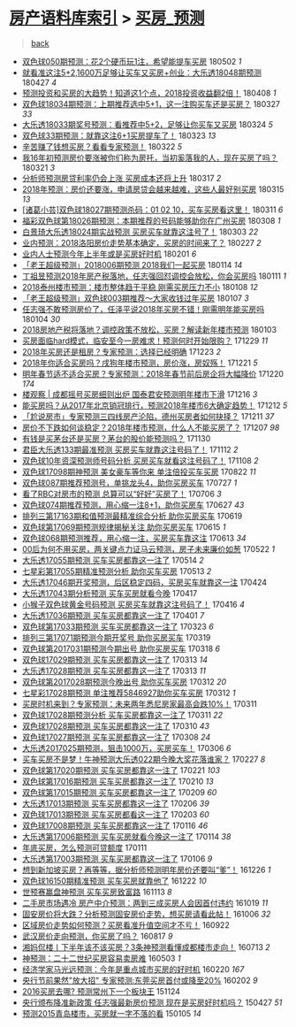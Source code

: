 [房产语料库索引](../../README.md)  > [买房_预测](买房_预测.md)
====
> [back](../README.md)

- [双色球050期预测：花2个硬币玩1注，希望能提车买房](http://jkwz.applinzi.com/ittc/7098620202101244944.html#%E5%8F%8C%E8%89%B2%E7%90%83050%E6%9C%9F%E9%A2%84%E6%B5%8B%EF%BC%9A%E8%8A%B12%E4%B8%AA%E7%A1%AC%E5%B8%81%E7%8E%A91%E6%B3%A8%EF%BC%8C%E5%B8%8C%E6%9C%9B%E8%83%BD%E6%8F%90%E8%BD%A6%E4%B9%B0%E6%88%BF) 180502 *1* 
- [就看准这注5+2,1600万足够让买车又买房+创业：大乐透18048期预测](http://jkwz.applinzi.com/ittc/7096351753840886794.html#%E5%B0%B1%E7%9C%8B%E5%87%86%E8%BF%99%E6%B3%A85%2B2%2C1600%E4%B8%87%E8%B6%B3%E5%A4%9F%E8%AE%A9%E4%B9%B0%E8%BD%A6%E5%8F%88%E4%B9%B0%E6%88%BF%2B%E5%88%9B%E4%B8%9A%EF%BC%9A%E5%A4%A7%E4%B9%90%E9%80%8F18048%E6%9C%9F%E9%A2%84%E6%B5%8B) 180427 *4* 
- [预测投资和买房的大趋势！知道这1个点，2018投资收益翻2倍！](http://jkwz.applinzi.com/ittc/7089556448600392721.html#%E9%A2%84%E6%B5%8B%E6%8A%95%E8%B5%84%E5%92%8C%E4%B9%B0%E6%88%BF%E7%9A%84%E5%A4%A7%E8%B6%8B%E5%8A%BF%EF%BC%81%E7%9F%A5%E9%81%93%E8%BF%991%E4%B8%AA%E7%82%B9%EF%BC%8C2018%E6%8A%95%E8%B5%84%E6%94%B6%E7%9B%8A%E7%BF%BB2%E5%80%8D%EF%BC%81) 180408 *1* 
- [双色球18034期预测：上期推荐选中5+1，这一注购买车还是买房？](http://jkwz.applinzi.com/ittc/7084848897971454983.html#%E5%8F%8C%E8%89%B2%E7%90%8318034%E6%9C%9F%E9%A2%84%E6%B5%8B%EF%BC%9A%E4%B8%8A%E6%9C%9F%E6%8E%A8%E8%8D%90%E9%80%89%E4%B8%AD5%2B1%EF%BC%8C%E8%BF%99%E4%B8%80%E6%B3%A8%E8%B4%AD%E4%B9%B0%E8%BD%A6%E8%BF%98%E6%98%AF%E4%B9%B0%E6%88%BF%EF%BC%9F) 180327 *33* 
- [大乐透18033期奖号预测：看推荐中5+2，足够让你买车又买房](http://jkwz.applinzi.com/ittc/7083710478260110342.html#%E5%A4%A7%E4%B9%90%E9%80%8F18033%E6%9C%9F%E5%A5%96%E5%8F%B7%E9%A2%84%E6%B5%8B%EF%BC%9A%E7%9C%8B%E6%8E%A8%E8%8D%90%E4%B8%AD5%2B2%EF%BC%8C%E8%B6%B3%E5%A4%9F%E8%AE%A9%E4%BD%A0%E4%B9%B0%E8%BD%A6%E5%8F%88%E4%B9%B0%E6%88%BF) 180324 *5* 
- [双色球33期预测：就靠这注6+1买房提车了！](http://jkwz.applinzi.com/ittc/7083667857135371281.html#%E5%8F%8C%E8%89%B2%E7%90%8333%E6%9C%9F%E9%A2%84%E6%B5%8B%EF%BC%9A%E5%B0%B1%E9%9D%A0%E8%BF%99%E6%B3%A86%2B1%E4%B9%B0%E6%88%BF%E6%8F%90%E8%BD%A6%E4%BA%86%EF%BC%81) 180323 *13* 
- [辛苦赚了钱想买房？看看专家预测！](http://jkwz.applinzi.com/ittc/7083337984550372358.html#%E8%BE%9B%E8%8B%A6%E8%B5%9A%E4%BA%86%E9%92%B1%E6%83%B3%E4%B9%B0%E6%88%BF%EF%BC%9F%E7%9C%8B%E7%9C%8B%E4%B8%93%E5%AE%B6%E9%A2%84%E6%B5%8B%EF%BC%81) 180322 *5* 
- [我16年初预测房价要涨被你们称为房托，当初奚落我的人，现在买房了吗？](http://jkwz.applinzi.com/ittc/7083014985418802186.html#%E6%88%9116%E5%B9%B4%E5%88%9D%E9%A2%84%E6%B5%8B%E6%88%BF%E4%BB%B7%E8%A6%81%E6%B6%A8%E8%A2%AB%E4%BD%A0%E4%BB%AC%E7%A7%B0%E4%B8%BA%E6%88%BF%E6%89%98%EF%BC%8C%E5%BD%93%E5%88%9D%E5%A5%9A%E8%90%BD%E6%88%91%E7%9A%84%E4%BA%BA%EF%BC%8C%E7%8E%B0%E5%9C%A8%E4%B9%B0%E6%88%BF%E4%BA%86%E5%90%97%EF%BC%9F) 180321 *3* 
- [分析师预测房贷利率仍会上涨 买房成本还将上升](http://jkwz.applinzi.com/ittc/7081396860415902731.html#%E5%88%86%E6%9E%90%E5%B8%88%E9%A2%84%E6%B5%8B%E6%88%BF%E8%B4%B7%E5%88%A9%E7%8E%87%E4%BB%8D%E4%BC%9A%E4%B8%8A%E6%B6%A8+%E4%B9%B0%E6%88%BF%E6%88%90%E6%9C%AC%E8%BF%98%E5%B0%86%E4%B8%8A%E5%8D%87) 180317 *2* 
- [2018年预测：房价还要涨，申请房贷会越来越难，这些人最好别买房](http://jkwz.applinzi.com/ittc/7080665263630713872.html#2018%E5%B9%B4%E9%A2%84%E6%B5%8B%EF%BC%9A%E6%88%BF%E4%BB%B7%E8%BF%98%E8%A6%81%E6%B6%A8%EF%BC%8C%E7%94%B3%E8%AF%B7%E6%88%BF%E8%B4%B7%E4%BC%9A%E8%B6%8A%E6%9D%A5%E8%B6%8A%E9%9A%BE%EF%BC%8C%E8%BF%99%E4%BA%9B%E4%BA%BA%E6%9C%80%E5%A5%BD%E5%88%AB%E4%B9%B0%E6%88%BF) 180315 *13* 
- [[诸葛小芸]双色球18027期预测杀码：01 02 10，买车买房看这里！](http://jkwz.applinzi.com/ittc/7079015282192679947.html#%5B%E8%AF%B8%E8%91%9B%E5%B0%8F%E8%8A%B8%5D%E5%8F%8C%E8%89%B2%E7%90%8318027%E6%9C%9F%E9%A2%84%E6%B5%8B%E6%9D%80%E7%A0%81%EF%BC%9A01+02+10%EF%BC%8C%E4%B9%B0%E8%BD%A6%E4%B9%B0%E6%88%BF%E7%9C%8B%E8%BF%99%E9%87%8C%EF%BC%81) 180311 *6* 
- [福彩双色球第18026期预测：本期推荐的号码能够助你在广州买房](http://jkwz.applinzi.com/ittc/7078047493319558160.html#%E7%A6%8F%E5%BD%A9%E5%8F%8C%E8%89%B2%E7%90%83%E7%AC%AC18026%E6%9C%9F%E9%A2%84%E6%B5%8B%EF%BC%9A%E6%9C%AC%E6%9C%9F%E6%8E%A8%E8%8D%90%E7%9A%84%E5%8F%B7%E7%A0%81%E8%83%BD%E5%A4%9F%E5%8A%A9%E4%BD%A0%E5%9C%A8%E5%B9%BF%E5%B7%9E%E4%B9%B0%E6%88%BF) 180308 *1* 
- [白景琦大乐透18024期实战预测 买房买车就靠这注号了！](http://jkwz.applinzi.com/ittc/7075885856026264587.html#%E7%99%BD%E6%99%AF%E7%90%A6%E5%A4%A7%E4%B9%90%E9%80%8F18024%E6%9C%9F%E5%AE%9E%E6%88%98%E9%A2%84%E6%B5%8B+%E4%B9%B0%E6%88%BF%E4%B9%B0%E8%BD%A6%E5%B0%B1%E9%9D%A0%E8%BF%99%E6%B3%A8%E5%8F%B7%E4%BA%86%EF%BC%81) 180303 *22* 
- [业内预测：2018洛阳房价走势基本确定，买房的时间来了？](http://jkwz.applinzi.com/ittc/7074804852465337360.html#%E4%B8%9A%E5%86%85%E9%A2%84%E6%B5%8B%EF%BC%9A2018%E6%B4%9B%E9%98%B3%E6%88%BF%E4%BB%B7%E8%B5%B0%E5%8A%BF%E5%9F%BA%E6%9C%AC%E7%A1%AE%E5%AE%9A%EF%BC%8C%E4%B9%B0%E6%88%BF%E7%9A%84%E6%97%B6%E9%97%B4%E6%9D%A5%E4%BA%86%EF%BC%9F) 180227 *2* 
- [业内人士预测今年上半年或是买房好时机](http://jkwz.applinzi.com/ittc/7065197275712586763.html#%E4%B8%9A%E5%86%85%E4%BA%BA%E5%A3%AB%E9%A2%84%E6%B5%8B%E4%BB%8A%E5%B9%B4%E4%B8%8A%E5%8D%8A%E5%B9%B4%E6%88%96%E6%98%AF%E4%B9%B0%E6%88%BF%E5%A5%BD%E6%97%B6%E6%9C%BA) 180201 *6* 
- [「老王超级预测」2018006期预测 2018我们一起买房](http://jkwz.applinzi.com/ittc/7058439243561436167.html#%E3%80%8C%E8%80%81%E7%8E%8B%E8%B6%85%E7%BA%A7%E9%A2%84%E6%B5%8B%E3%80%8D2018006%E6%9C%9F%E9%A2%84%E6%B5%8B+2018%E6%88%91%E4%BB%AC%E4%B8%80%E8%B5%B7%E4%B9%B0%E6%88%BF) 180114 *14* 
- [丁祖昱预测2018年房产税落地，任志强回怼调控会放松，你会买房吗](http://jkwz.applinzi.com/ittc/7057321672778974224.html#%E4%B8%81%E7%A5%96%E6%98%B1%E9%A2%84%E6%B5%8B2018%E5%B9%B4%E6%88%BF%E4%BA%A7%E7%A8%8E%E8%90%BD%E5%9C%B0%EF%BC%8C%E4%BB%BB%E5%BF%97%E5%BC%BA%E5%9B%9E%E6%80%BC%E8%B0%83%E6%8E%A7%E4%BC%9A%E6%94%BE%E6%9D%BE%EF%BC%8C%E4%BD%A0%E4%BC%9A%E4%B9%B0%E6%88%BF%E5%90%97) 180111 *1* 
- [2018泰州楼市预测：楼市整体趋于平稳 刚需买房压力不小](http://jkwz.applinzi.com/ittc/7056233590776398864.html#2018%E6%B3%B0%E5%B7%9E%E6%A5%BC%E5%B8%82%E9%A2%84%E6%B5%8B%EF%BC%9A%E6%A5%BC%E5%B8%82%E6%95%B4%E4%BD%93%E8%B6%8B%E4%BA%8E%E5%B9%B3%E7%A8%B3+%E5%88%9A%E9%9C%80%E4%B9%B0%E6%88%BF%E5%8E%8B%E5%8A%9B%E4%B8%8D%E5%B0%8F) 180108 *12* 
- [「老王超级预测」双色球003期推荐～大家收钱过年买房](http://jkwz.applinzi.com/ittc/7055825328885203974.html#%E3%80%8C%E8%80%81%E7%8E%8B%E8%B6%85%E7%BA%A7%E9%A2%84%E6%B5%8B%E3%80%8D%E5%8F%8C%E8%89%B2%E7%90%83003%E6%9C%9F%E6%8E%A8%E8%8D%90%EF%BD%9E%E5%A4%A7%E5%AE%B6%E6%94%B6%E9%92%B1%E8%BF%87%E5%B9%B4%E4%B9%B0%E6%88%BF) 180107 *3* 
- [任志强不敢预测房价了，任泽平说2018年买房不错！刚需明年能买房吗](http://jkwz.applinzi.com/ittc/7054706756289037318.html#%E4%BB%BB%E5%BF%97%E5%BC%BA%E4%B8%8D%E6%95%A2%E9%A2%84%E6%B5%8B%E6%88%BF%E4%BB%B7%E4%BA%86%EF%BC%8C%E4%BB%BB%E6%B3%BD%E5%B9%B3%E8%AF%B42018%E5%B9%B4%E4%B9%B0%E6%88%BF%E4%B8%8D%E9%94%99%EF%BC%81%E5%88%9A%E9%9C%80%E6%98%8E%E5%B9%B4%E8%83%BD%E4%B9%B0%E6%88%BF%E5%90%97) 180104 *30* 
- [2018房地产税将落地？调控政策不放松，买房？解读新年楼市预测](http://jkwz.applinzi.com/ittc/7054377360613180427.html#2018%E6%88%BF%E5%9C%B0%E4%BA%A7%E7%A8%8E%E5%B0%86%E8%90%BD%E5%9C%B0%EF%BC%9F%E8%B0%83%E6%8E%A7%E6%94%BF%E7%AD%96%E4%B8%8D%E6%94%BE%E6%9D%BE%EF%BC%8C%E4%B9%B0%E6%88%BF%EF%BC%9F%E8%A7%A3%E8%AF%BB%E6%96%B0%E5%B9%B4%E6%A5%BC%E5%B8%82%E9%A2%84%E6%B5%8B) 180103  
- [买房面临hard模式，临安至今一房难求！预测何时开始限购？](http://jkwz.applinzi.com/ittc/7052405634757035025.html#%E4%B9%B0%E6%88%BF%E9%9D%A2%E4%B8%B4hard%E6%A8%A1%E5%BC%8F%EF%BC%8C%E4%B8%B4%E5%AE%89%E8%87%B3%E4%BB%8A%E4%B8%80%E6%88%BF%E9%9A%BE%E6%B1%82%EF%BC%81%E9%A2%84%E6%B5%8B%E4%BD%95%E6%97%B6%E5%BC%80%E5%A7%8B%E9%99%90%E8%B4%AD%EF%BC%9F) 171229 *11* 
- [2018年买房还是租房？专家预测：选择已经明确](http://jkwz.applinzi.com/ittc/7050402181235082257.html#2018%E5%B9%B4%E4%B9%B0%E6%88%BF%E8%BF%98%E6%98%AF%E7%A7%9F%E6%88%BF%EF%BC%9F%E4%B8%93%E5%AE%B6%E9%A2%84%E6%B5%8B%EF%BC%9A%E9%80%89%E6%8B%A9%E5%B7%B2%E7%BB%8F%E6%98%8E%E7%A1%AE) 171223 *2* 
- [2018年你适合买房吗？戌狗年楼市预测，房价涨，房奴殇！](http://jkwz.applinzi.com/ittc/7049551036258190352.html#2018%E5%B9%B4%E4%BD%A0%E9%80%82%E5%90%88%E4%B9%B0%E6%88%BF%E5%90%97%EF%BC%9F%E6%88%8C%E7%8B%97%E5%B9%B4%E6%A5%BC%E5%B8%82%E9%A2%84%E6%B5%8B%EF%BC%8C%E6%88%BF%E4%BB%B7%E6%B6%A8%EF%BC%8C%E6%88%BF%E5%A5%B4%E6%AE%87%EF%BC%81) 171221 *5* 
- [明年春节适不适合买房？专家预测：2018年春节前后房企将大幅降价](http://jkwz.applinzi.com/ittc/7049087796378076177.html#%E6%98%8E%E5%B9%B4%E6%98%A5%E8%8A%82%E9%80%82%E4%B8%8D%E9%80%82%E5%90%88%E4%B9%B0%E6%88%BF%EF%BC%9F%E4%B8%93%E5%AE%B6%E9%A2%84%E6%B5%8B%EF%BC%9A2018%E5%B9%B4%E6%98%A5%E8%8A%82%E5%89%8D%E5%90%8E%E6%88%BF%E4%BC%81%E5%B0%86%E5%A4%A7%E5%B9%85%E9%99%8D%E4%BB%B7) 171220 *174* 
- [楼观察 | 成都摇号买房细则出炉 国泰君安预测明年楼市下滑](http://jkwz.applinzi.com/ittc/7047461982452581393.html#%E6%A5%BC%E8%A7%82%E5%AF%9F+%7C+%E6%88%90%E9%83%BD%E6%91%87%E5%8F%B7%E4%B9%B0%E6%88%BF%E7%BB%86%E5%88%99%E5%87%BA%E7%82%89+%E5%9B%BD%E6%B3%B0%E5%90%9B%E5%AE%89%E9%A2%84%E6%B5%8B%E6%98%8E%E5%B9%B4%E6%A5%BC%E5%B8%82%E4%B8%8B%E6%BB%91) 171216 *3* 
- [能买房吗？从2017年北京销冠排行，预测2018年楼市6大确定趋势！](http://jkwz.applinzi.com/ittc/7046164802483782673.html#%E8%83%BD%E4%B9%B0%E6%88%BF%E5%90%97%EF%BC%9F%E4%BB%8E2017%E5%B9%B4%E5%8C%97%E4%BA%AC%E9%94%80%E5%86%A0%E6%8E%92%E8%A1%8C%EF%BC%8C%E9%A2%84%E6%B5%8B2018%E5%B9%B4%E6%A5%BC%E5%B8%826%E5%A4%A7%E7%A1%AE%E5%AE%9A%E8%B6%8B%E5%8A%BF%EF%BC%81) 171212 *5* 
- [「尬说房市」专家预测三四线房产沦陷，德州买房者如何抉择？](http://jkwz.applinzi.com/ittc/7045872935179387921.html#%E3%80%8C%E5%B0%AC%E8%AF%B4%E6%88%BF%E5%B8%82%E3%80%8D%E4%B8%93%E5%AE%B6%E9%A2%84%E6%B5%8B%E4%B8%89%E5%9B%9B%E7%BA%BF%E6%88%BF%E4%BA%A7%E6%B2%A6%E9%99%B7%EF%BC%8C%E5%BE%B7%E5%B7%9E%E4%B9%B0%E6%88%BF%E8%80%85%E5%A6%82%E4%BD%95%E6%8A%89%E6%8B%A9%EF%BC%9F) 171211 *37* 
- [房价不下跌如何谈稳定？2018年楼市预测，什么人不能买房了？](http://jkwz.applinzi.com/ittc/7043158724389110800.html#%E6%88%BF%E4%BB%B7%E4%B8%8D%E4%B8%8B%E8%B7%8C%E5%A6%82%E4%BD%95%E8%B0%88%E7%A8%B3%E5%AE%9A%EF%BC%9F2018%E5%B9%B4%E6%A5%BC%E5%B8%82%E9%A2%84%E6%B5%8B%EF%BC%8C%E4%BB%80%E4%B9%88%E4%BA%BA%E4%B8%8D%E8%83%BD%E4%B9%B0%E6%88%BF%E4%BA%86%EF%BC%9F) 171207 *98* 
- [有钱是买茅台还是买房？茅台的股价能预测吗？](http://jkwz.applinzi.com/ittc/7041778528503202832.html#%E6%9C%89%E9%92%B1%E6%98%AF%E4%B9%B0%E8%8C%85%E5%8F%B0%E8%BF%98%E6%98%AF%E4%B9%B0%E6%88%BF%EF%BC%9F%E8%8C%85%E5%8F%B0%E7%9A%84%E8%82%A1%E4%BB%B7%E8%83%BD%E9%A2%84%E6%B5%8B%E5%90%97%EF%BC%9F) 171130  
- [君臣大乐透133期最准预测 买房买车就靠这注号码了！](http://jkwz.applinzi.com/ittc/7035144109872907281.html#%E5%90%9B%E8%87%A3%E5%A4%A7%E4%B9%90%E9%80%8F133%E6%9C%9F%E6%9C%80%E5%87%86%E9%A2%84%E6%B5%8B+%E4%B9%B0%E6%88%BF%E4%B9%B0%E8%BD%A6%E5%B0%B1%E9%9D%A0%E8%BF%99%E6%B3%A8%E5%8F%B7%E7%A0%81%E4%BA%86%EF%BC%81) 171112 *2* 
- [双色球10年资深预测师号码分析 买房买车就看这注号码了！](http://jkwz.applinzi.com/ittc/7033524736632554513.html#%E5%8F%8C%E8%89%B2%E7%90%8310%E5%B9%B4%E8%B5%84%E6%B7%B1%E9%A2%84%E6%B5%8B%E5%B8%88%E5%8F%B7%E7%A0%81%E5%88%86%E6%9E%90+%E4%B9%B0%E6%88%BF%E4%B9%B0%E8%BD%A6%E5%B0%B1%E7%9C%8B%E8%BF%99%E6%B3%A8%E5%8F%B7%E7%A0%81%E4%BA%86%EF%BC%81) 171108 *2* 
- [双色球17098期神预测 美女豪车等你来 单注倍投买车买房](http://jkwz.applinzi.com/ittc/7004376879224849425.html#%E5%8F%8C%E8%89%B2%E7%90%8317098%E6%9C%9F%E7%A5%9E%E9%A2%84%E6%B5%8B+%E7%BE%8E%E5%A5%B3%E8%B1%AA%E8%BD%A6%E7%AD%89%E4%BD%A0%E6%9D%A5+%E5%8D%95%E6%B3%A8%E5%80%8D%E6%8A%95%E4%B9%B0%E8%BD%A6%E4%B9%B0%E6%88%BF) 170822 *11* 
- [双色球087期推荐预测号，单挑龙头4，助你买房买车](http://jkwz.applinzi.com/ittc/6994963712346424336.html#%E5%8F%8C%E8%89%B2%E7%90%83087%E6%9C%9F%E6%8E%A8%E8%8D%90%E9%A2%84%E6%B5%8B%E5%8F%B7%EF%BC%8C%E5%8D%95%E6%8C%91%E9%BE%99%E5%A4%B44%EF%BC%8C%E5%8A%A9%E4%BD%A0%E4%B9%B0%E6%88%BF%E4%B9%B0%E8%BD%A6) 170727 *1* 
- [看了RBC对房市的预测 总算可以“好好”买房了！](http://jkwz.applinzi.com/ittc/6987044632226432005.html#%E7%9C%8B%E4%BA%86RBC%E5%AF%B9%E6%88%BF%E5%B8%82%E7%9A%84%E9%A2%84%E6%B5%8B+%E6%80%BB%E7%AE%97%E5%8F%AF%E4%BB%A5%E2%80%9C%E5%A5%BD%E5%A5%BD%E2%80%9D%E4%B9%B0%E6%88%BF%E4%BA%86%EF%BC%81) 170706 *3* 
- [双色球074期推荐预测，用心缩一注8+1，助你买房车](http://jkwz.applinzi.com/ittc/6983871173593924613.html#%E5%8F%8C%E8%89%B2%E7%90%83074%E6%9C%9F%E6%8E%A8%E8%8D%90%E9%A2%84%E6%B5%8B%EF%BC%8C%E7%94%A8%E5%BF%83%E7%BC%A9%E4%B8%80%E6%B3%A88%2B1%EF%BC%8C%E5%8A%A9%E4%BD%A0%E4%B9%B0%E6%88%BF%E8%BD%A6) 170627 *43* 
- [排列三第17163期和值预测最精准综合分析 助你买房买车](http://jkwz.applinzi.com/ittc/6980826170684605444.html#%E6%8E%92%E5%88%97%E4%B8%89%E7%AC%AC17163%E6%9C%9F%E5%92%8C%E5%80%BC%E9%A2%84%E6%B5%8B%E6%9C%80%E7%B2%BE%E5%87%86%E7%BB%BC%E5%90%88%E5%88%86%E6%9E%90+%E5%8A%A9%E4%BD%A0%E4%B9%B0%E6%88%BF%E4%B9%B0%E8%BD%A6) 170619  
- [双色球第17069期预测规律揭秘关注 助你买房买车](http://jkwz.applinzi.com/ittc/6979440988538799108.html#%E5%8F%8C%E8%89%B2%E7%90%83%E7%AC%AC17069%E6%9C%9F%E9%A2%84%E6%B5%8B%E8%A7%84%E5%BE%8B%E6%8F%AD%E7%A7%98%E5%85%B3%E6%B3%A8+%E5%8A%A9%E4%BD%A0%E4%B9%B0%E6%88%BF%E4%B9%B0%E8%BD%A6) 170615 *1* 
- [双色球068期预测推荐，用心缩一注，买房买车靠这注](http://jkwz.applinzi.com/ittc/6978674468032349189.html#%E5%8F%8C%E8%89%B2%E7%90%83068%E6%9C%9F%E9%A2%84%E6%B5%8B%E6%8E%A8%E8%8D%90%EF%BC%8C%E7%94%A8%E5%BF%83%E7%BC%A9%E4%B8%80%E6%B3%A8%EF%BC%8C%E4%B9%B0%E6%88%BF%E4%B9%B0%E8%BD%A6%E9%9D%A0%E8%BF%99%E6%B3%A8) 170613 *34* 
- [00后为何不用买房，两关键点力证马云预测，房子未来廉价如葱](http://jkwz.applinzi.com/ittc/6970496635707589637.html#00%E5%90%8E%E4%B8%BA%E4%BD%95%E4%B8%8D%E7%94%A8%E4%B9%B0%E6%88%BF%EF%BC%8C%E4%B8%A4%E5%85%B3%E9%94%AE%E7%82%B9%E5%8A%9B%E8%AF%81%E9%A9%AC%E4%BA%91%E9%A2%84%E6%B5%8B%EF%BC%8C%E6%88%BF%E5%AD%90%E6%9C%AA%E6%9D%A5%E5%BB%89%E4%BB%B7%E5%A6%82%E8%91%B1) 170522 *1* 
- [大乐透17055期预测 买车买房都靠这一注了](http://jkwz.applinzi.com/ittc/6967457626550961156.html#%E5%A4%A7%E4%B9%90%E9%80%8F17055%E6%9C%9F%E9%A2%84%E6%B5%8B+%E4%B9%B0%E8%BD%A6%E4%B9%B0%E6%88%BF%E9%83%BD%E9%9D%A0%E8%BF%99%E4%B8%80%E6%B3%A8%E4%BA%86) 170514 *2* 
- [七星彩第17055期精准预测分析 助你买车买房](http://jkwz.applinzi.com/ittc/6967186578890818564.html#%E4%B8%83%E6%98%9F%E5%BD%A9%E7%AC%AC17055%E6%9C%9F%E7%B2%BE%E5%87%86%E9%A2%84%E6%B5%8B%E5%88%86%E6%9E%90+%E5%8A%A9%E4%BD%A0%E4%B9%B0%E8%BD%A6%E4%B9%B0%E6%88%BF) 170513 *2* 
- [大乐透17046期开奖预测，后区稳定四码，买房买车就靠这一注](http://jkwz.applinzi.com/ittc/6959893854424663045.html#%E5%A4%A7%E4%B9%90%E9%80%8F17046%E6%9C%9F%E5%BC%80%E5%A5%96%E9%A2%84%E6%B5%8B%EF%BC%8C%E5%90%8E%E5%8C%BA%E7%A8%B3%E5%AE%9A%E5%9B%9B%E7%A0%81%EF%BC%8C%E4%B9%B0%E6%88%BF%E4%B9%B0%E8%BD%A6%E5%B0%B1%E9%9D%A0%E8%BF%99%E4%B8%80%E6%B3%A8) 170424  
- [大乐透17043期分析预测 买车买房就看今晚](http://jkwz.applinzi.com/ittc/6957493306509493253.html#%E5%A4%A7%E4%B9%90%E9%80%8F17043%E6%9C%9F%E5%88%86%E6%9E%90%E9%A2%84%E6%B5%8B+%E4%B9%B0%E8%BD%A6%E4%B9%B0%E6%88%BF%E5%B0%B1%E7%9C%8B%E4%BB%8A%E6%99%9A) 170417  
- [小猴子双色球黄金号码预测 买房买车就靠这注号码了！](http://jkwz.applinzi.com/ittc/6956715687769801733.html#%E5%B0%8F%E7%8C%B4%E5%AD%90%E5%8F%8C%E8%89%B2%E7%90%83%E9%BB%84%E9%87%91%E5%8F%B7%E7%A0%81%E9%A2%84%E6%B5%8B+%E4%B9%B0%E6%88%BF%E4%B9%B0%E8%BD%A6%E5%B0%B1%E9%9D%A0%E8%BF%99%E6%B3%A8%E5%8F%B7%E7%A0%81%E4%BA%86%EF%BC%81) 170416 *4* 
- [大乐透17036期预测 买车买房都靠这一注了](http://jkwz.applinzi.com/ittc/6951499504615425028.html#%E5%A4%A7%E4%B9%90%E9%80%8F17036%E6%9C%9F%E9%A2%84%E6%B5%8B+%E4%B9%B0%E8%BD%A6%E4%B9%B0%E6%88%BF%E9%83%BD%E9%9D%A0%E8%BF%99%E4%B8%80%E6%B3%A8%E4%BA%86) 170401 *7* 
- [双色球第17033期预测 买车买房都靠这一注了](http://jkwz.applinzi.com/ittc/6948208462738752516.html#%E5%8F%8C%E8%89%B2%E7%90%83%E7%AC%AC17033%E6%9C%9F%E9%A2%84%E6%B5%8B+%E4%B9%B0%E8%BD%A6%E4%B9%B0%E6%88%BF%E9%83%BD%E9%9D%A0%E8%BF%99%E4%B8%80%E6%B3%A8%E4%BA%86) 170323 *6* 
- [排列三第17071期预测今期开奖号 助你买房买车](http://jkwz.applinzi.com/ittc/6946794733845349380.html#%E6%8E%92%E5%88%97%E4%B8%89%E7%AC%AC17071%E6%9C%9F%E9%A2%84%E6%B5%8B%E4%BB%8A%E6%9C%9F%E5%BC%80%E5%A5%96%E5%8F%B7+%E5%8A%A9%E4%BD%A0%E4%B9%B0%E6%88%BF%E4%B9%B0%E8%BD%A6) 170319  
- [双色球第2017031期预测今期出号 助你买房买车](http://jkwz.applinzi.com/ittc/6946485567100552197.html#%E5%8F%8C%E8%89%B2%E7%90%83%E7%AC%AC2017031%E6%9C%9F%E9%A2%84%E6%B5%8B%E4%BB%8A%E6%9C%9F%E5%87%BA%E5%8F%B7+%E5%8A%A9%E4%BD%A0%E4%B9%B0%E6%88%BF%E4%B9%B0%E8%BD%A6) 170318 *6* 
- [双色球17029期预测 买车买房都靠这一注了](http://jkwz.applinzi.com/ittc/6944512144480666628.html#%E5%8F%8C%E8%89%B2%E7%90%8317029%E6%9C%9F%E9%A2%84%E6%B5%8B+%E4%B9%B0%E8%BD%A6%E4%B9%B0%E6%88%BF%E9%83%BD%E9%9D%A0%E8%BF%99%E4%B8%80%E6%B3%A8%E4%BA%86) 170313 *14* 
- [大乐透17028期预测 买车买房都靠这一注了](http://jkwz.applinzi.com/ittc/6944511132936176644.html#%E5%A4%A7%E4%B9%90%E9%80%8F17028%E6%9C%9F%E9%A2%84%E6%B5%8B+%E4%B9%B0%E8%BD%A6%E4%B9%B0%E6%88%BF%E9%83%BD%E9%9D%A0%E8%BF%99%E4%B8%80%E6%B3%A8%E4%BA%86) 170313 *11* 
- [双色球第2017028期预测今晚出号 助你买车买房](http://jkwz.applinzi.com/ittc/6944195411396002820.html#%E5%8F%8C%E8%89%B2%E7%90%83%E7%AC%AC2017028%E6%9C%9F%E9%A2%84%E6%B5%8B%E4%BB%8A%E6%99%9A%E5%87%BA%E5%8F%B7+%E5%8A%A9%E4%BD%A0%E4%B9%B0%E8%BD%A6%E4%B9%B0%E6%88%BF) 170312 *20* 
- [七星彩17028期预测 单注推荐5846927助你买车买房](http://jkwz.applinzi.com/ittc/6944134209802339332.html#%E4%B8%83%E6%98%9F%E5%BD%A917028%E6%9C%9F%E9%A2%84%E6%B5%8B+%E5%8D%95%E6%B3%A8%E6%8E%A8%E8%8D%905846927%E5%8A%A9%E4%BD%A0%E4%B9%B0%E8%BD%A6%E4%B9%B0%E6%88%BF) 170312 *1* 
- [买房时机来到？专家预测：未来两年悉尼房家最高会跌10%！](http://jkwz.applinzi.com/ittc/6943848851319555076.html#%E4%B9%B0%E6%88%BF%E6%97%B6%E6%9C%BA%E6%9D%A5%E5%88%B0%EF%BC%9F%E4%B8%93%E5%AE%B6%E9%A2%84%E6%B5%8B%EF%BC%9A%E6%9C%AA%E6%9D%A5%E4%B8%A4%E5%B9%B4%E6%82%89%E5%B0%BC%E6%88%BF%E5%AE%B6%E6%9C%80%E9%AB%98%E4%BC%9A%E8%B7%8C10%25%EF%BC%81) 170311  
- [双色球17028期预测分析 买车买房都靠这一注了](http://jkwz.applinzi.com/ittc/6943732612832166916.html#%E5%8F%8C%E8%89%B2%E7%90%8317028%E6%9C%9F%E9%A2%84%E6%B5%8B%E5%88%86%E6%9E%90+%E4%B9%B0%E8%BD%A6%E4%B9%B0%E6%88%BF%E9%83%BD%E9%9D%A0%E8%BF%99%E4%B8%80%E6%B3%A8%E4%BA%86) 170311 *22* 
- [双色球17028期预测 买车买房都靠这一注了](http://jkwz.applinzi.com/ittc/6943367618756084740.html#%E5%8F%8C%E8%89%B2%E7%90%8317028%E6%9C%9F%E9%A2%84%E6%B5%8B+%E4%B9%B0%E8%BD%A6%E4%B9%B0%E6%88%BF%E9%83%BD%E9%9D%A0%E8%BF%99%E4%B8%80%E6%B3%A8%E4%BA%86) 170310 *43* 
- [双色球17027期预测 买车买房都靠这一注了](http://jkwz.applinzi.com/ittc/6942628329227289605.html#%E5%8F%8C%E8%89%B2%E7%90%8317027%E6%9C%9F%E9%A2%84%E6%B5%8B+%E4%B9%B0%E8%BD%A6%E4%B9%B0%E6%88%BF%E9%83%BD%E9%9D%A0%E8%BF%99%E4%B8%80%E6%B3%A8%E4%BA%86) 170308 *24* 
- [大乐透2017025期预测，狙击1000万，买房买车！](http://jkwz.applinzi.com/ittc/6941966622217733124.html#%E5%A4%A7%E4%B9%90%E9%80%8F2017025%E6%9C%9F%E9%A2%84%E6%B5%8B%EF%BC%8C%E7%8B%99%E5%87%BB1000%E4%B8%87%EF%BC%8C%E4%B9%B0%E6%88%BF%E4%B9%B0%E8%BD%A6%EF%BC%81) 170306 *6* 
- [买车买房不是梦！牛神预测大乐透022期今晚大奖花落谁家？](http://jkwz.applinzi.com/ittc/6939264030098326533.html#%E4%B9%B0%E8%BD%A6%E4%B9%B0%E6%88%BF%E4%B8%8D%E6%98%AF%E6%A2%A6%EF%BC%81%E7%89%9B%E7%A5%9E%E9%A2%84%E6%B5%8B%E5%A4%A7%E4%B9%90%E9%80%8F022%E6%9C%9F%E4%BB%8A%E6%99%9A%E5%A4%A7%E5%A5%96%E8%8A%B1%E8%90%BD%E8%B0%81%E5%AE%B6%EF%BC%9F) 170227 *8* 
- [双色球第17020期预测 买车买房都靠这一注了](http://jkwz.applinzi.com/ittc/6937034896563504133.html#%E5%8F%8C%E8%89%B2%E7%90%83%E7%AC%AC17020%E6%9C%9F%E9%A2%84%E6%B5%8B+%E4%B9%B0%E8%BD%A6%E4%B9%B0%E6%88%BF%E9%83%BD%E9%9D%A0%E8%BF%99%E4%B8%80%E6%B3%A8%E4%BA%86) 170221 *103* 
- [双色球第17016期预测 买车买房都靠这一注了](http://jkwz.applinzi.com/ittc/6932965846870918149.html#%E5%8F%8C%E8%89%B2%E7%90%83%E7%AC%AC17016%E6%9C%9F%E9%A2%84%E6%B5%8B+%E4%B9%B0%E8%BD%A6%E4%B9%B0%E6%88%BF%E9%83%BD%E9%9D%A0%E8%BF%99%E4%B8%80%E6%B3%A8%E4%BA%86) 170210 *13* 
- [双色球第17015期预测 买车买房都靠这一注了](http://jkwz.applinzi.com/ittc/6932602508932547588.html#%E5%8F%8C%E8%89%B2%E7%90%83%E7%AC%AC17015%E6%9C%9F%E9%A2%84%E6%B5%8B+%E4%B9%B0%E8%BD%A6%E4%B9%B0%E6%88%BF%E9%83%BD%E9%9D%A0%E8%BF%99%E4%B8%80%E6%B3%A8%E4%BA%86) 170209 *60* 
- [大乐透17013期预测 买车买房都靠这一注了](http://jkwz.applinzi.com/ittc/6931464030287037445.html#%E5%A4%A7%E4%B9%90%E9%80%8F17013%E6%9C%9F%E9%A2%84%E6%B5%8B+%E4%B9%B0%E8%BD%A6%E4%B9%B0%E6%88%BF%E9%83%BD%E9%9D%A0%E8%BF%99%E4%B8%80%E6%B3%A8%E4%BA%86) 170206 *39* 
- [双色球17013期预测 买车买房都看这一注了](http://jkwz.applinzi.com/ittc/6930347737949406212.html#%E5%8F%8C%E8%89%B2%E7%90%8317013%E6%9C%9F%E9%A2%84%E6%B5%8B+%E4%B9%B0%E8%BD%A6%E4%B9%B0%E6%88%BF%E9%83%BD%E7%9C%8B%E8%BF%99%E4%B8%80%E6%B3%A8%E4%BA%86) 170203 *60* 
- [双色球17008期预测 买车买房都靠这一注了](http://jkwz.applinzi.com/ittc/6923661050842186757.html#%E5%8F%8C%E8%89%B2%E7%90%8317008%E6%9C%9F%E9%A2%84%E6%B5%8B+%E4%B9%B0%E8%BD%A6%E4%B9%B0%E6%88%BF%E9%83%BD%E9%9D%A0%E8%BF%99%E4%B8%80%E6%B3%A8%E4%BA%86) 170116 *46* 
- [大乐透第17006期预测 买车买房就看今晚这一注了](http://jkwz.applinzi.com/ittc/6922919978595779588.html#%E5%A4%A7%E4%B9%90%E9%80%8F%E7%AC%AC17006%E6%9C%9F%E9%A2%84%E6%B5%8B+%E4%B9%B0%E8%BD%A6%E4%B9%B0%E6%88%BF%E5%B0%B1%E7%9C%8B%E4%BB%8A%E6%99%9A%E8%BF%99%E4%B8%80%E6%B3%A8%E4%BA%86) 170114 *38* 
- [年底买房，怎么预测可贷额度](http://jkwz.applinzi.com/ittc/6921931115769365508.html#%E5%B9%B4%E5%BA%95%E4%B9%B0%E6%88%BF%EF%BC%8C%E6%80%8E%E4%B9%88%E9%A2%84%E6%B5%8B%E5%8F%AF%E8%B4%B7%E9%A2%9D%E5%BA%A6) 170111  
- [大乐透第17003期预测 买车买房都靠这一注了](http://jkwz.applinzi.com/ittc/6920016934514197508.html#%E5%A4%A7%E4%B9%90%E9%80%8F%E7%AC%AC17003%E6%9C%9F%E9%A2%84%E6%B5%8B+%E4%B9%B0%E8%BD%A6%E4%B9%B0%E6%88%BF%E9%83%BD%E9%9D%A0%E8%BF%99%E4%B8%80%E6%B3%A8%E4%BA%86) 170106 *9* 
- [想到新加坡买房？再等等，据分析师预测明年房价还要叫“爹”！](http://jkwz.applinzi.com/ittc/6916002303382651908.html#%E6%83%B3%E5%88%B0%E6%96%B0%E5%8A%A0%E5%9D%A1%E4%B9%B0%E6%88%BF%EF%BC%9F%E5%86%8D%E7%AD%89%E7%AD%89%EF%BC%8C%E6%8D%AE%E5%88%86%E6%9E%90%E5%B8%88%E9%A2%84%E6%B5%8B%E6%98%8E%E5%B9%B4%E6%88%BF%E4%BB%B7%E8%BF%98%E8%A6%81%E5%8F%AB%E2%80%9C%E7%88%B9%E2%80%9D%EF%BC%81) 161226 *1* 
- [双色球16150期精准预测 买车买房就靠他了](http://jkwz.applinzi.com/ittc/6914394041877005317.html#%E5%8F%8C%E8%89%B2%E7%90%8316150%E6%9C%9F%E7%B2%BE%E5%87%86%E9%A2%84%E6%B5%8B+%E4%B9%B0%E8%BD%A6%E4%B9%B0%E6%88%BF%E5%B0%B1%E9%9D%A0%E4%BB%96%E4%BA%86) 161222 *10* 
- [世预赛赢盘神预测 买车买房致富路](http://jkwz.applinzi.com/ittc/6899933177178489860.html#%E4%B8%96%E9%A2%84%E8%B5%9B%E8%B5%A2%E7%9B%98%E7%A5%9E%E9%A2%84%E6%B5%8B+%E4%B9%B0%E8%BD%A6%E4%B9%B0%E6%88%BF%E8%87%B4%E5%AF%8C%E8%B7%AF) 161113 *8* 
- [二手房市场遇冷 房产中介预测：两到三成买房人会因首付违约](http://jkwz.applinzi.com/ittc/6890650194512708613.html#%E4%BA%8C%E6%89%8B%E6%88%BF%E5%B8%82%E5%9C%BA%E9%81%87%E5%86%B7+%E6%88%BF%E4%BA%A7%E4%B8%AD%E4%BB%8B%E9%A2%84%E6%B5%8B%EF%BC%9A%E4%B8%A4%E5%88%B0%E4%B8%89%E6%88%90%E4%B9%B0%E6%88%BF%E4%BA%BA%E4%BC%9A%E5%9B%A0%E9%A6%96%E4%BB%98%E8%BF%9D%E7%BA%A6) 161019 *11* 
- [固安房价将大跌？分析预测固安房价走势，想买房请看此帖！](http://jkwz.applinzi.com/ittc/6885893181396222981.html#%E5%9B%BA%E5%AE%89%E6%88%BF%E4%BB%B7%E5%B0%86%E5%A4%A7%E8%B7%8C%EF%BC%9F%E5%88%86%E6%9E%90%E9%A2%84%E6%B5%8B%E5%9B%BA%E5%AE%89%E6%88%BF%E4%BB%B7%E8%B5%B0%E5%8A%BF%EF%BC%8C%E6%83%B3%E4%B9%B0%E6%88%BF%E8%AF%B7%E7%9C%8B%E6%AD%A4%E5%B8%96%EF%BC%81) 161006 *32* 
- [区域房价走势如何预测？买房看准升值空间才不亏！](http://jkwz.applinzi.com/ittc/6880691431374586885.html#%E5%8C%BA%E5%9F%9F%E6%88%BF%E4%BB%B7%E8%B5%B0%E5%8A%BF%E5%A6%82%E4%BD%95%E9%A2%84%E6%B5%8B%EF%BC%9F%E4%B9%B0%E6%88%BF%E7%9C%8B%E5%87%86%E5%8D%87%E5%80%BC%E7%A9%BA%E9%97%B4%E6%89%8D%E4%B8%8D%E4%BA%8F%EF%BC%81) 160922  
- [武汉房价走向预测，你买房了吗？](http://jkwz.applinzi.com/ittc/6867375822620591108.html#%E6%AD%A6%E6%B1%89%E6%88%BF%E4%BB%B7%E8%B5%B0%E5%90%91%E9%A2%84%E6%B5%8B%EF%BC%8C%E4%BD%A0%E4%B9%B0%E6%88%BF%E4%BA%86%E5%90%97%EF%BC%9F) 160817 *9* 
- [湘妈侃楼丨下半年该不该买房？3条神预测看懂成都楼市走向！](http://jkwz.applinzi.com/ittc/6854395463503184901.html#%E6%B9%98%E5%A6%88%E4%BE%83%E6%A5%BC%E4%B8%A8%E4%B8%8B%E5%8D%8A%E5%B9%B4%E8%AF%A5%E4%B8%8D%E8%AF%A5%E4%B9%B0%E6%88%BF%EF%BC%9F3%E6%9D%A1%E7%A5%9E%E9%A2%84%E6%B5%8B%E7%9C%8B%E6%87%82%E6%88%90%E9%83%BD%E6%A5%BC%E5%B8%82%E8%B5%B0%E5%90%91%EF%BC%81) 160713 *2* 
- [神预测：二十二世纪买房容易卖房难](http://jkwz.applinzi.com/ittc/6827896409206293509.html#%E7%A5%9E%E9%A2%84%E6%B5%8B%EF%BC%9A%E4%BA%8C%E5%8D%81%E4%BA%8C%E4%B8%96%E7%BA%AA%E4%B9%B0%E6%88%BF%E5%AE%B9%E6%98%93%E5%8D%96%E6%88%BF%E9%9A%BE) 160503 *1* 
- [经济学家马光远预测：今年是重点城市买房的好时机](http://jkwz.applinzi.com/ittc/6800757848623547396.html#%E7%BB%8F%E6%B5%8E%E5%AD%A6%E5%AE%B6%E9%A9%AC%E5%85%89%E8%BF%9C%E9%A2%84%E6%B5%8B%EF%BC%9A%E4%BB%8A%E5%B9%B4%E6%98%AF%E9%87%8D%E7%82%B9%E5%9F%8E%E5%B8%82%E4%B9%B0%E6%88%BF%E7%9A%84%E5%A5%BD%E6%97%B6%E6%9C%BA) 160220 *167* 
- [央行节前果然&quot;放大招&quot; 专家预测:东莞买房首付或降至20%](http://jkwz.applinzi.com/ittc/6794272580894721028.html#%E5%A4%AE%E8%A1%8C%E8%8A%82%E5%89%8D%E6%9E%9C%E7%84%B6%26quot%3B%E6%94%BE%E5%A4%A7%E6%8B%9B%26quot%3B+%E4%B8%93%E5%AE%B6%E9%A2%84%E6%B5%8B%3A%E4%B8%9C%E8%8E%9E%E4%B9%B0%E6%88%BF%E9%A6%96%E4%BB%98%E6%88%96%E9%99%8D%E8%87%B320%25) 160202 *9* 
- [2016买房去哪? 预测常州下一个板块王](http://jkwz.applinzi.com/ittc/6768256563429245956.html#2016%E4%B9%B0%E6%88%BF%E5%8E%BB%E5%93%AA%3F+%E9%A2%84%E6%B5%8B%E5%B8%B8%E5%B7%9E%E4%B8%8B%E4%B8%80%E4%B8%AA%E6%9D%BF%E5%9D%97%E7%8E%8B) 151124  
- [央行颁布降准新政策 任志强最新房价预测 现在是买房好时机吗？](http://jkwz.applinzi.com/ittc/547650611406890995.html#%E5%A4%AE%E8%A1%8C%E9%A2%81%E5%B8%83%E9%99%8D%E5%87%86%E6%96%B0%E6%94%BF%E7%AD%96+%E4%BB%BB%E5%BF%97%E5%BC%BA%E6%9C%80%E6%96%B0%E6%88%BF%E4%BB%B7%E9%A2%84%E6%B5%8B+%E7%8E%B0%E5%9C%A8%E6%98%AF%E4%B9%B0%E6%88%BF%E5%A5%BD%E6%97%B6%E6%9C%BA%E5%90%97%EF%BC%9F) 150427 *51* 
- [预测2015青岛楼市，买房就一字不落的看](http://jkwz.applinzi.com/ittc/547650611383294719.html#%E9%A2%84%E6%B5%8B2015%E9%9D%92%E5%B2%9B%E6%A5%BC%E5%B8%82%EF%BC%8C%E4%B9%B0%E6%88%BF%E5%B0%B1%E4%B8%80%E5%AD%97%E4%B8%8D%E8%90%BD%E7%9A%84%E7%9C%8B) 150105 *14* 
